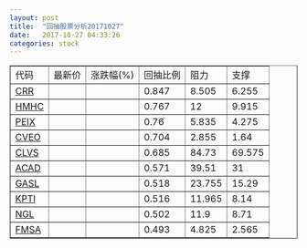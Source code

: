```yaml
---
layout: post
title:  "回抽股票分析20171027"
date:   2017-10-27 04:33:26
categories: stock
---
```

<script type="text/javascript">
var stockList = []
stockList.push('gb_crr');
stockList.push('gb_hmhc');
stockList.push('gb_peix');
stockList.push('gb_cveo');
stockList.push('gb_clvs');
stockList.push('gb_acad');
stockList.push('gb_gasl');
stockList.push('gb_kpti');
stockList.push('gb_ngl');
stockList.push('gb_fmsa');
</script>
<table border="1">
 <tr>
 <td>代码</td>
 <td>最新价</td>
 <td>涨跌幅(%)</td>
 <td>回抽比例</td>
 <td>阻力</td>
 <td>支撑</td>
</tr>
  <tr id="crr">
  <td><a href="http://stock.finance.sina.com.cn/usstock/quotes/CRR.html" target="_blank">CRR</a></td><td></td><td></td><td>0.847</td><td>8.505</td><td>6.255</td></tr>
  <tr id="hmhc">
  <td><a href="http://stock.finance.sina.com.cn/usstock/quotes/HMHC.html" target="_blank">HMHC</a></td><td></td><td></td><td>0.767</td><td>12</td><td>9.915</td></tr>
  <tr id="peix">
  <td><a href="http://stock.finance.sina.com.cn/usstock/quotes/PEIX.html" target="_blank">PEIX</a></td><td></td><td></td><td>0.76</td><td>5.835</td><td>4.275</td></tr>
  <tr id="cveo">
  <td><a href="http://stock.finance.sina.com.cn/usstock/quotes/CVEO.html" target="_blank">CVEO</a></td><td></td><td></td><td>0.704</td><td>2.855</td><td>1.64</td></tr>
  <tr id="clvs">
  <td><a href="http://stock.finance.sina.com.cn/usstock/quotes/CLVS.html" target="_blank">CLVS</a></td><td></td><td></td><td>0.685</td><td>84.73</td><td>69.575</td></tr>
  <tr id="acad">
  <td><a href="http://stock.finance.sina.com.cn/usstock/quotes/ACAD.html" target="_blank">ACAD</a></td><td></td><td></td><td>0.571</td><td>39.51</td><td>31</td></tr>
  <tr id="gasl">
  <td><a href="http://stock.finance.sina.com.cn/usstock/quotes/GASL.html" target="_blank">GASL</a></td><td></td><td></td><td>0.518</td><td>23.755</td><td>15.29</td></tr>
  <tr id="kpti">
  <td><a href="http://stock.finance.sina.com.cn/usstock/quotes/KPTI.html" target="_blank">KPTI</a></td><td></td><td></td><td>0.516</td><td>11.965</td><td>8.14</td></tr>
  <tr id="ngl">
  <td><a href="http://stock.finance.sina.com.cn/usstock/quotes/NGL.html" target="_blank">NGL</a></td><td></td><td></td><td>0.502</td><td>11.9</td><td>8.71</td></tr>
  <tr id="fmsa">
  <td><a href="http://stock.finance.sina.com.cn/usstock/quotes/FMSA.html" target="_blank">FMSA</a></td><td></td><td></td><td>0.493</td><td>4.825</td><td>2.565</td></tr>
</table>
